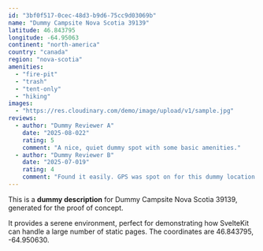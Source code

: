 ```yaml
---
id: "3bf0f517-0cec-48d3-b9d6-75cc9d03069b"
name: "Dummy Campsite Nova Scotia 39139"
latitude: 46.843795
longitude: -64.95063
continent: "north-america"
country: "canada"
region: "nova-scotia"
amenities:
  - "fire-pit"
  - "trash"
  - "tent-only"
  - "hiking"
images:
  - "https://res.cloudinary.com/demo/image/upload/v1/sample.jpg"
reviews:
  - author: "Dummy Reviewer A"
    date: "2025-08-022"
    rating: 5
    comment: "A nice, quiet dummy spot with some basic amenities."
  - author: "Dummy Reviewer B"
    date: "2025-07-019"
    rating: 4
    comment: "Found it easily. GPS was spot on for this dummy location."
---
```


This is a **dummy description** for Dummy Campsite Nova Scotia 39139, generated for the proof of concept.

It provides a serene environment, perfect for demonstrating how SvelteKit can handle a large number of static pages. The coordinates are 46.843795, -64.950630.
